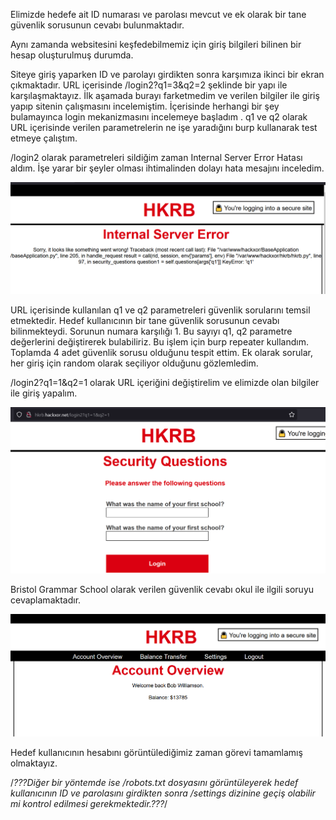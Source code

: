 Elimizde hedefe ait ID numarası ve parolası mevcut ve ek olarak bir tane güvenlik sorusunun cevabı bulunmaktadır. 

Aynı zamanda websitesini keşfedebilmemiz için giriş bilgileri bilinen bir hesap oluşturulmuş durumda.

Siteye giriş yaparken ID ve parolayı girdikten sonra karşımıza ikinci bir ekran çıkmaktadır. URL içerisinde /login2?q1=3&q2=2 şeklinde bir yapı ile karşılaşmaktayız. İlk aşamada burayı farketmedim ve verilen bilgiler ile giriş yapıp sitenin çalışmasını incelemiştim. İçerisinde herhangi bir şey bulamayınca login mekanizmasını incelemeye başladım . q1 ve q2 olarak URL içerisinde verilen parametrelerin ne işe yaradığını burp kullanarak test etmeye çalıştım.

/login2 olarak parametreleri sildiğim zaman Internal Server Error Hatası aldım. İşe yarar bir şeyler olması ihtimalinden dolayı hata mesajını inceledim.

![](../../pics/Pasted%20image%2020230702120036.png)

URL içerisinde kullanılan q1 ve q2 parametreleri güvenlik sorularını temsil etmektedir. Hedef kullanıcının bir tane güvenlik sorusunun cevabı bilinmekteydi. Sorunun numara karşılığı 1. Bu sayıyı q1, q2 parametre değerlerini değiştirerek bulabiliriz. Bu işlem için burp repeater kullandım. Toplamda 4 adet güvenlik sorusu olduğunu tespit ettim. Ek olarak sorular, her giriş için random olarak seçiliyor olduğunu gözlemledim.

/login2?q1=1&q2=1 olarak URL içeriğini değiştirelim ve elimizde olan bilgiler ile giriş yapalım. 

![](../../pics/Pasted%20image%2020230702115231.png)

Bristol Grammar School olarak verilen güvenlik cevabı okul ile ilgili soruyu cevaplamaktadır.  

![](../../pics/Pasted%20image%2020230702120808.png)

Hedef kullanıcının hesabını görüntülediğimiz zaman görevi tamamlamış olmaktayız.

/*???Diğer bir yöntemde ise /robots.txt dosyasını görüntüleyerek hedef kullanıcının ID ve parolasını girdikten sonra /settings dizinine geçiş olabilir mi kontrol edilmesi gerekmektedir.???*/
